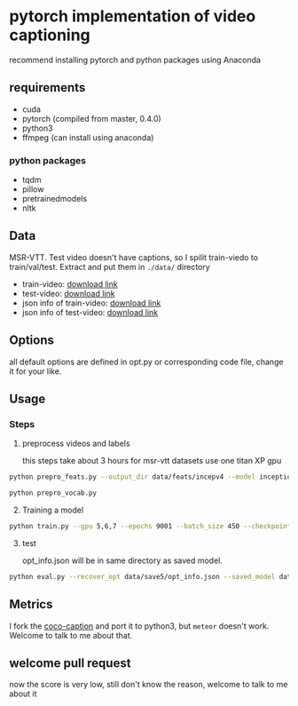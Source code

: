 # pytorch implementation of video captioning

recommend installing pytorch and python packages using Anaconda

## requirements

- cuda
- pytorch (compiled from master, 0.4.0)
- python3
- ffmpeg (can install using anaconda)

### python packages

- tqdm
- pillow
- pretrainedmodels
- nltk

## Data

MSR-VTT. Test video doesn't have captions, so I spilit train-viedo to train/val/test. Extract and put them in `./data/` directory

- train-video: [download link](https://drive.google.com/file/d/1Qi6Gn_l93SzrvmKQQu-drI90L-x8B0ly/view?usp=sharing)
- test-video: [download link](https://drive.google.com/file/d/10fPbEhD-ENVQihrRvKFvxcMzkDlhvf4Q/view?usp=sharing)
- json info of train-video: [download link](https://drive.google.com/file/d/1LcTtsAvfnHhUfHMiI4YkDgN7lF1-_-m7/view?usp=sharing)
- json info of test-video: [download link](https://drive.google.com/file/d/1Kgra0uMKDQssclNZXRLfbj9UQgBv-1YE/view?usp=sharing)

## Options

all default options are defined in opt.py or corresponding code file, change it for your like.

## Usage

### Steps

1. preprocess videos and labels

    this steps take about 3 hours for msr-vtt datasets use one titan XP gpu

```bash
python prepro_feats.py --output_dir data/feats/incepv4 --model inception_v4 --dim_vid 1536 --n_frame_steps 50 --gpu 0,1 --saved_model data/save_cnn/cnn_model_50.pth

python prepro_vocab.py
```

2. Training a model

```bash
python train.py --gpu 5,6,7 --epochs 9001 --batch_size 450 --checkpoint_path data/save7 --feats_dir data/feats/incepv4 --rnn_dropout_p 0.1 --dim_hidden 1024 --dim_word 512 --dim_vid 1536 --model S2VTAttModel
```

3. test

    opt_info.json will be in same directory as saved model.

```bash
python eval.py --recover_opt data/save5/opt_info.json --saved_model data/save5/model_300.pth --batch_size 10 --gpu 1,0
```

## Metrics

I fork the [coco-caption](https://github.com/tylin/coco-caption) and port it to python3, but `meteor` doesn't work. Welcome to talk to me about that.

## welcome pull request

now the score is very low, still don't know the reason, welcome to talk to me about it

